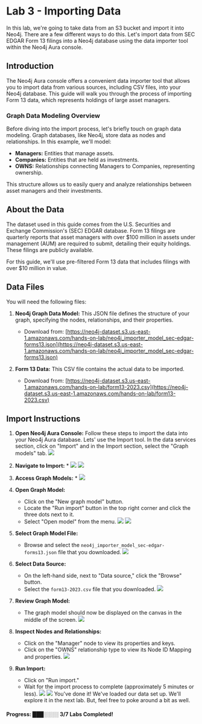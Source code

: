 # Lab 3 - Importing Data

In this lab, we're going to take data from an S3 bucket and import it into Neo4j. There are a few different ways to do this. Let's import data from SEC EDGAR Form 13 filings into a Neo4j database using the data importer tool within the Neo4j Aura console.

## Introduction

The Neo4j Aura console offers a convenient data importer tool that allows you to import data from various sources, including CSV files, into your Neo4j database. This guide will walk you through the process of importing Form 13 data, which represents holdings of large asset managers.

### Graph Data Modeling Overview

Before diving into the import process, let's briefly touch on graph data modeling. Graph databases, like Neo4j, store data as nodes and relationships. In this example, we'll model:

* **Managers:** Entities that manage assets.
* **Companies:** Entities that are held as investments.
* **OWNS:** Relationships connecting Managers to Companies, representing ownership.

This structure allows us to easily query and analyze relationships between asset managers and their investments.

## About the Data

The dataset used in this guide comes from the U.S. Securities and Exchange Commission's (SEC) EDGAR database. Form 13 filings are quarterly reports that asset managers with over $100 million in assets under management (AUM) are required to submit, detailing their equity holdings. These filings are publicly available.

For this guide, we'll use pre-filtered Form 13 data that includes filings with over $10 million in value.

## Data Files

You will need the following files:

1.  **Neo4j Graph Data Model:** This JSON file defines the structure of your graph, specifying the nodes, relationships, and their properties.
    * Download from: [https://neo4j-dataset.s3.us-east-1.amazonaws.com/hands-on-lab/neo4j_importer_model_sec-edgar-forms13.json](https://neo4j-dataset.s3.us-east-1.amazonaws.com/hands-on-lab/neo4j_importer_model_sec-edgar-forms13.json)

2.  **Form 13 Data:** This CSV file contains the actual data to be imported.
    * Download from: [https://neo4j-dataset.s3.us-east-1.amazonaws.com/hands-on-lab/form13-2023.csv](https://neo4j-dataset.s3.us-east-1.amazonaws.com/hands-on-lab/form13-2023.csv)

## Import Instructions

1.  **Open Neo4j Aura Console:**
Follow these steps to import the data into your Neo4j Aura database. Lets' use the Import tool. In the data services section, click on "Import" and in the Import section, select the "Graph models" tab.
![](images/01.png)

2.  **Navigate to Import:**
    * 
![](images/02.png)
![](images/03.png)
3.  **Access Graph Models:**
    * 
![](images/04.png)

4.  **Open Graph Model:**
    * Click on the "New graph model" button.
    * Locate the "Run import" button in the top right corner and click the three dots next to it.
    * Select "Open model" from the menu.
![](images/05.png)
![](images/06.png)
5.  **Select Graph Model File:**
    * Browse and select the `neo4j_importer_model_sec-edgar-forms13.json` file that you downloaded.
![](images/07.png)
6.  **Select Data Source:**
    * On the left-hand side, next to "Data source," click the "Browse" button.
    * Select the `form13-2023.csv` file that you downloaded.
![](images/08.png)
7.  **Review Graph Model:**
    * The graph model should now be displayed on the canvas in the middle of the screen.
![](images/09.png)
8.  **Inspect Nodes and Relationships:**
    * Click on the "Manager" node to view its properties and keys.
    * Click on the "OWNS" relationship type to view its Node ID Mapping and properties.
![](images/10.png)
9.  **Run Import:**
    * Click on "Run import."
    * Wait for the import process to complete (approximately 5 minutes or less).
![](images/11.png)
![](images/12.png)
You've done it!  We've loaded our data set up.  We'll explore it in the next lab.  But, feel free to poke around a bit as well.

#### Progress:  ███░░░░ 3/7 Labs Completed!
